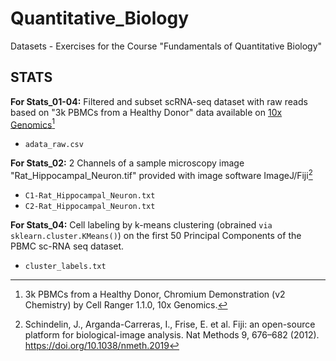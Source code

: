 # Quantitative_Biology
Datasets - Exercises for the Course "Fundamentals of Quantitative Biology"

## STATS

**For Stats_01-04:** Filtered and subset scRNA-seq dataset with raw reads based on "3k PBMCs from a Healthy Donor" data available on [10x Genomics](http://cf.10xgenomics.com/samples/cell-exp/1.1.0/pbmc3k/pbmc3k_filtered_gene_bc_matrices.tar.gz)[^1]

- ``adata_raw.csv``

**For Stats_02:** 2 Channels of a sample microscopy image "Rat_Hippocampal_Neuron.tif" provided with image software ImageJ/Fiji[^2] 

- ``C1-Rat_Hippocampal_Neuron.txt``
- ``C2-Rat_Hippocampal_Neuron.txt``

[^1]: 3k PBMCs from a Healthy Donor, Chromium Demonstration (v2 Chemistry) by Cell Ranger 1.1.0, 10x Genomics.
[^2]: Schindelin, J., Arganda-Carreras, I., Frise, E. et al. Fiji: an open-source platform for biological-image analysis. Nat Methods 9, 676–682 (2012). https://doi.org/10.1038/nmeth.2019

**For Stats_04:** Cell labeling by k-means clustering (obrained `via sklearn.cluster.KMeans()`) on the first 50 Principal Components of the PBMC sc-RNA seq dataset.

- ``cluster_labels.txt``
